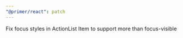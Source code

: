 ```yaml
---
"@primer/react": patch
---
```


Fix focus styles in ActionList Item to support more than focus-visible
